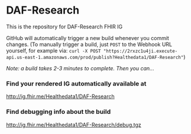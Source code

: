 # DAF-Research
This is the repository for DAF-Research FHIR IG

GitHub will automatically trigger a new build whenever you commit changes.
(To manually trigger a build, just `POST` to the Webhook URL yourself, for example via:
`curl -X POST "https://2rxzc1u4ji.execute-api.us-east-1.amazonaws.com/prod/publish?Healthedata1/DAF-Research"`)

*Note: a build takes 2-3 minutes to complete. Then you can...*

### Find your rendered IG automatically available at

http://ig.fhir.me/Healthedata1/DAF-Research

### Find debugging info about the build

http://ig.fhir.me/Healthedata1/DAF-Research/debug.tgz

